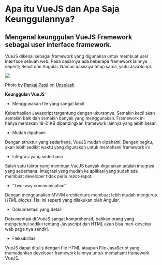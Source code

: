 ﻿# Apa itu VueJS dan Apa Saja Keunggulannya?

## Mengenal keunggulan VueJS Framework sebagai user interface framework.

VueJS dikenal sebagai framework yang digunakan untuk membuat user interface sebuah web. Pada dasarnya ada beberapa framework lainnya seperti; React dan Angular. Namun basisnya tetap sama, yaitu JavaScript.

![](https://miro.medium.com/max/1400/0*8FFJyp7s0n80rBjo)

Photo by  [Pankaj Patel](https://unsplash.com/@pankajpatel?utm_source=medium&utm_medium=referral)  on  [Unsplash](https://unsplash.com/?utm_source=medium&utm_medium=referral)

**Keunggulan VueJS**

-   Menggunakan file yang sangat kecil

Keberhasilan Javascript tergantung dengan ukurannya. Semakin kecil akan semakin baik dan semakin banyak yang menggunakan. Framework ini hanya memakan 18–21KB dibandingkan framework lainnya yang lebih besar.

-   Mudah dipahami

Dengan struktur yang sederhana, VueJS mudah dipahami. Dengan begitu, akan lebih sedikit waktu yang digunakan untuk memahami framework ini

-   Integrasi yang sederhana

Salah satu faktor yang membuat VueJS banyak digunakan adalah integrasi yang sederhana. Integrasi yang mudah ke aplikasi yang sudah ada membuat developer tidak perlu repot-repot.

-   “Two-way communication”

Dengan menggunakan MVVM architecture membuat lebih mudah mengurus  _HTML blocks_. Hal ini seperti yang dilakukan oleh Angular.

-   Dokumentasi yang detail

Dokumentasi di VueJS sangat komprehensif, bahkan orang yang mengetahui sedikit tentang Javascript dan HTML akan bisa men-develop web page nya sendiri.

-   Fleksibilitas

VueJS dapat ditulis dengan file HTML ataupun File JavaScript yang memudahkan developer framework lainnya untuk memahami framework VueJS.
